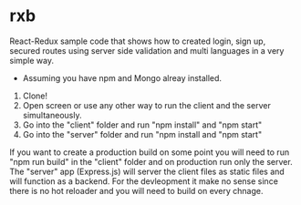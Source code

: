 # rxb
React-Redux sample code that shows how to created login, sign up, secured routes using server side validation and multi languages in a very simple way.

* Assuming you have npm and Mongo alreay installed.

1. Clone!
2. Open screen or use any other way to run the client and the server simultaneously.
3. Go into the "client" folder and run "npm install" and "npm start"
4. Go into the "server" folder and run "npm install and "npm start"

If you want to create a production build on some point you will need to run "npm run build" in the "client" folder and on production run only the server. The "server" app (Express.js) will server the client files as static files and will function as a backend.
For the devleopment it make no sense since there is no hot reloader and you will need to build on every chnage.
